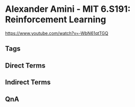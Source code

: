 # Alexander Amini - MIT 6.S191: Reinforcement Learning
https://www.youtube.com/watch?v=-WbN61qtTGQ

## Tags

## Direct Terms

## Indirect Terms

## QnA